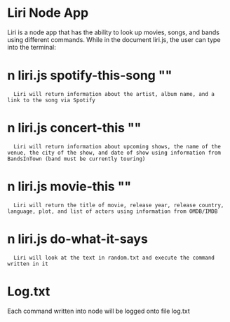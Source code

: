 # Liri Node App
Liri is a node app that has the ability to look up movies, songs, and bands using different commands. While in the document liri.js, the user can type into the terminal:

# n liri.js spotify-this-song "<song>" 
      Liri will return information about the artist, album name, and a link to the song via Spotify

# n liri.js concert-this "<band>"
      Liri will return information about upcoming shows, the name of the venue, the city of the show, and date of show using information from BandsInTown (band must be currently touring)

# n liri.js movie-this "<movie>" 
      Liri will return the title of movie, release year, release country, language, plot, and list of actors using information from OMDB/IMDB

# n liri.js do-what-it-says 
      Liri will look at the text in random.txt and execute the command written in it

# Log.txt
Each command written into node will be logged onto file log.txt
